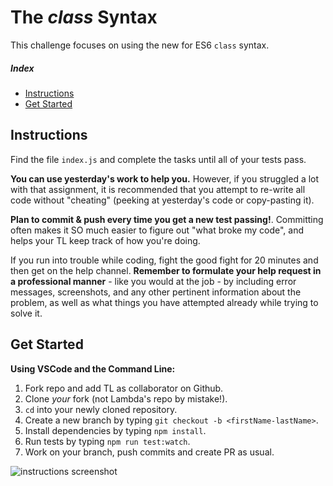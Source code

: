 # The _class_ Syntax

This challenge focuses on using the new for ES6 `class` syntax.

##### Index

* [Instructions](#instructions)
* [Get Started](#get-started)

## Instructions

Find the file `index.js` and complete the tasks until all of your tests pass.

**You can use yesterday's work to help you.** However, if you struggled a lot with that assignment, it is recommended that you attempt to re-write all code without "cheating" (peeking at yesterday's code or copy-pasting it).

**Plan to commit & push every time you get a new test passing!**. Committing often makes it SO much easier to figure out "what broke my code", and helps your TL keep track of how you're doing.

If you run into trouble while coding, fight the good fight for 20 minutes and then get on the help channel. __Remember to formulate your help request in a professional manner__ - like you would at the job - by including error messages, screenshots, and any other pertinent information about the problem, as well as what things you have attempted already while trying to solve it.

## Get Started

<summary><strong>Using VSCode and the Command Line:</strong></summary>

1. Fork repo and add TL as collaborator on Github.
2. Clone _your_ fork (not Lambda's repo by mistake!).
3. `cd` into your newly cloned repository.
4. Create a new branch by typing `git checkout -b <firstName-lastName>`.
5. Install dependencies by typing `npm install`.
6. Run tests by typing `npm run test:watch`.
7. Work on your branch, push commits and create PR as usual.

<img alt='instructions screenshot' src='./instructions.png'>
